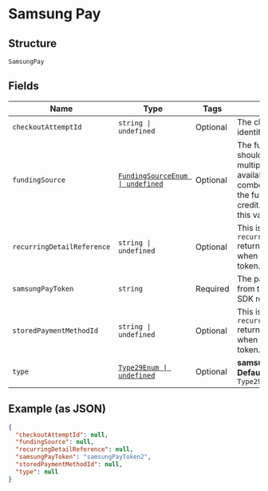 
# Samsung Pay

## Structure

`SamsungPay`

## Fields

| Name | Type | Tags | Description |
|  --- | --- | --- | --- |
| `checkoutAttemptId` | `string \| undefined` | Optional | The checkout attempt identifier. |
| `fundingSource` | [`FundingSourceEnum \| undefined`](../../doc/models/funding-source-enum.md) | Optional | The funding source that should be used when multiple sources are available. For Brazilian combo cards, by default the funding source is credit. To use debit, set this value to **debit**. |
| `recurringDetailReference` | `string \| undefined` | Optional | This is the `recurringDetailReference` returned in the response when you created the token. |
| `samsungPayToken` | `string` | Required | The payload you received from the Samsung Pay SDK response. |
| `storedPaymentMethodId` | `string \| undefined` | Optional | This is the `recurringDetailReference` returned in the response when you created the token. |
| `type` | [`Type29Enum \| undefined`](../../doc/models/type-29-enum.md) | Optional | **samsungpay**<br>**Default**: `Type29Enum.Samsungpay` |

## Example (as JSON)

```json
{
  "checkoutAttemptId": null,
  "fundingSource": null,
  "recurringDetailReference": null,
  "samsungPayToken": "samsungPayToken2",
  "storedPaymentMethodId": null,
  "type": null
}
```

